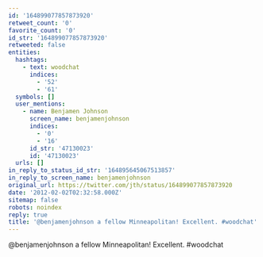 ```yaml
---
id: '164899077857873920'
retweet_count: '0'
favorite_count: '0'
id_str: '164899077857873920'
retweeted: false
entities:
  hashtags:
    - text: woodchat
      indices:
        - '52'
        - '61'
  symbols: []
  user_mentions:
    - name: Benjamen Johnson
      screen_name: benjamenjohnson
      indices:
        - '0'
        - '16'
      id_str: '47130023'
      id: '47130023'
  urls: []
in_reply_to_status_id_str: '164895645067513857'
in_reply_to_screen_name: benjamenjohnson
original_url: https://twitter.com/jth/status/164899077857873920
date: '2012-02-02T02:32:58.000Z'
sitemap: false
robots: noindex
reply: true
title: '@benjamenjohnson a fellow Minneapolitan! Excellent. #woodchat'
---
```


@benjamenjohnson a fellow Minneapolitan! Excellent. #woodchat